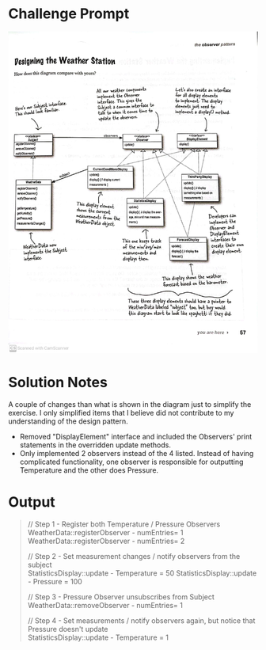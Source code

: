# Challenge Prompt

![prompt](/images/pg57-weatherStation.jpg)

# Solution Notes

A couple of changes than what is shown in the diagram just to simplify the exercise.
I only simplified items that I believe did not contribute to my understanding of the design pattern.

- Removed "DisplayElement" interface and included the Observers' print statements in the overridden update methods.
- Only implemented 2 observers instead of the 4 listed. Instead of having complicated functionality,
one observer is responsible for outputting Temperature and the other does Pressure.

# Output

> // Step 1 - Register both Temperature / Pressure Observers  
> WeatherData::registerObserver - numEntries= 1
> WeatherData::registerObserver - numEntries= 2  
>
> // Step 2 - Set measurement changes / notify observers from the subject    
> StatisticsDisplay::update - Temperature = 50 
> StatisticsDisplay::update - Pressure = 100  
>
> // Step 3 - Pressure Observer unsubscribes from Subject  
> WeatherData::removeObserver - numEntries= 1 
>
> // Step 4 - Set measurements / notify observers again, but notice that Pressure doesn't update  
> StatisticsDisplay::update - Temperature = 1

